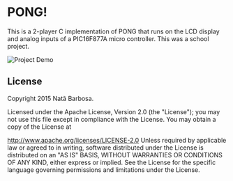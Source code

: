# PONG!
This is a 2-player C implementation of PONG that runs on the LCD display and analog inputs of a PIC16F877A micro controller. This was a school project.

![Project Demo](https://raw.github.com/nbarbosa/pong_mcu/master/pong_PIC16F877A.gif)

## License
Copyright 2015 Natã Barbosa.

Licensed under the Apache License, Version 2.0 (the "License"); you may not use this file except in compliance with the License. You may obtain a copy of the License at

http://www.apache.org/licenses/LICENSE-2.0
Unless required by applicable law or agreed to in writing, software distributed under the License is distributed on an "AS IS" BASIS, WITHOUT WARRANTIES OR CONDITIONS OF ANY KIND, either express or implied. See the License for the specific language governing permissions and limitations under the License.